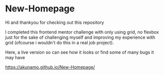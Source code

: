 # New-Homepage
<p>Hi and thankyou for checking out this repository</p>
<p>I completed this frontend mentor challenge with only using grid, no flexbox just for the sake of challenging myself and improving my experience with grid
(ofcourse i wouldn't do this in a real job project).</p>
<p>Here, a live version so can see how it looks or find some of many bugs it may have</p>
<a href="https://akunamo.github.io/New-Homepage/">https://akunamo.github.io/New-Homepage/</a>
